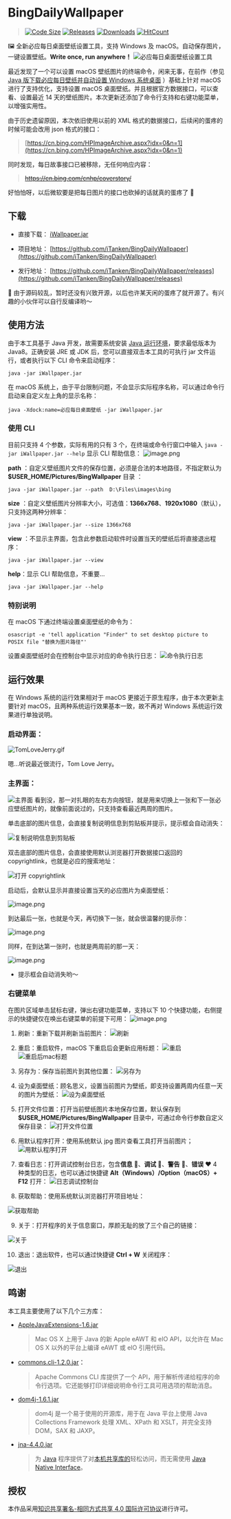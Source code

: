 # BingDailyWallpaper

> [![Code Size](https://img.shields.io/github/languages/code-size/iTanken/BingDailyWallpaper.svg?style=flat-square&color=9cf)](https://github.com/iTanken/BingDailyWallpaper)
> [![Releases](https://img.shields.io/github/release/iTanken/BingDailyWallpaper.svg?style=flat-square)](https://github.com/iTanken/BingDailyWallpaper/releases)
> [![Downloads](https://img.shields.io/github/downloads/iTanken/BingDailyWallpaper/total.svg?style=flat-square)](https://github.com/iTanken/BingDailyWallpaper/releases)
> [![HitCount](https://hits.b3log.org/iTanken/BingDailyWallpaper.svg)](https://github.com/iTanken/BingDailyWallpaper "Hits")

🖼 全新必应每日桌面壁纸设置工具，支持 Windows 及 macOS。自动保存图片，一键设置壁纸。**Write once, run anywhere！**
![必应每日桌面壁纸设置工具](https://user-images.githubusercontent.com/23544702/59973479-066dad80-95d3-11e9-8602-5f58efd27d4c.png)

最近发现了一个可以设置 macOS 壁纸图片的终端命令，闲来无事，在前作（参见 [Java 版下载必应每日壁纸并自动设置 Windows 系统桌面](https://zixizixi.cn/articles/2017/09/01/1504264675391.html) ）基础上针对 macOS 进行了支持优化，支持设置 macOS 桌面壁纸。并且根据官方数据接口，可以查看、设置最近 14 天的壁纸图片。本次更新还添加了命令行支持和右键功能菜单，以增强实用性。

由于历史遗留原因，本次依旧使用以前的 XML 格式的数据接口，后续闲的蛋疼的时候可能会改用 json 格式的接口：
> [https://cn.bing.com/HPImageArchive.aspx?idx=0&n=1](https://cn.bing.com/HPImageArchive.aspx?idx=0&n=1)

同时发现，每日故事接口已被移除，无任何响应内容：
> ~~https://cn.bing.com/cnhp/coverstory/~~

好怕怕呀，以后微软要是把每日图片的接口也砍掉的话就真的蛋疼了 🤣

## 下载
* 直接下载： [iWallpaper.jar](https://img.hacpai.com/file/2019/06/iWallpaper-4b7e0443.jar)

* 项目地址： [https://github.com/iTanken/BingDailyWallpaper](https://github.com/iTanken/BingDailyWallpaper)

* 发行地址： [https://github.com/iTanken/BingDailyWallpaper/releases](https://github.com/iTanken/BingDailyWallpaper/releases)

🤔 由于源码较乱，暂时还没有兴致开源，以后也许某天闲的蛋疼了就开源了。有兴趣的小伙伴可以自行反编译哟～

## 使用方法
由于本工具基于 Java 开发，故需要系统安装 [Java 运行环境](https://www.java.com/en/download/)，要求最低版本为 Java8。正确安装 JRE 或 JDK 后，您可以直接双击本工具的可执行 jar 文件运行，或者执行以下 CLI 命令来启动程序：
```
java -jar iWallpaper.jar
```
在 macOS 系统上，由于平台限制问题，不会显示实际程序名称，可以通过命令行启动来自定义左上角的显示名称：
```
java -Xdock:name=必应每日桌面壁纸 -jar iWallpaper.jar
```

### 使用 CLI
目前只支持 4 个参数，实际有用的只有 3 个，在终端或命令行窗口中输入 `java -jar iWallpaper.jar --help` 显示 CLI 帮助信息：
![image.png](https://img.hacpai.com/file/2019/06/image-de2bf8fe.png)

**path** ：自定义壁纸图片文件的保存位置，必须是合法的本地路径，不指定默认为 **$USER_HOME/Pictures/BingWallpaper** 目录 ：
```
java -jar iWallpaper.jar --path  D:\Files\images\bing
```

**size** ：自定义壁纸图片分辨率大小，可选值：**1366x768**、**1920x1080**（默认），只支持这两种分辨率：
```
java -jar iWallpaper.jar --size 1366x768
```

**view** ：不显示主界面，包含此参数启动软件时设置当天的壁纸后将直接退出程序：
```
java -jar iWallpaper.jar --view
```

**help**：显示 CLI 帮助信息，不重要...
```
java -jar iWallpaper.jar --help
```

### 特别说明
在 macOS 下通过终端设置桌面壁纸的命令为：
```
osascript -e 'tell application "Finder" to set desktop picture to POSIX file "替换为图片路径"'
```
设置桌面壁纸时会在控制台中显示对应的命令执行日志：
![命令执行日志](https://img.hacpai.com/file/2019/06/image-39afae7b.png)

## 运行效果
在 Windows 系统的运行效果相对于 macOS 更接近于原生程序，由于本次更新主要针对 macOS，且两种系统运行效果基本一致，故不再对 Windows 系统运行效果进行单独说明。

### 启动界面：
![TomLoveJerry.gif](https://img.hacpai.com/file/2019/06/TomLoveJerry-57225131.gif)

嗯...听说最近很流行，Tom Love Jerry。

### 主界面：
![主界面](https://img.hacpai.com/file/2019/06/image-f5e731ab.png)
看到没，那一对扎眼的左右方向按钮，就是用来切换上一张和下一张必应壁纸图片的，就像前面说过的，只支持查看最近两周的图片。

单击底部的图片信息，会直接复制说明信息到剪贴板并提示，提示框会自动消失：

![复制说明信息到剪贴板](https://img.hacpai.com/file/2019/06/7-c1844330.gif)

双击底部的图片信息，会直接使用默认浏览器打开数据接口返回的 copyrightlink，也就是必应的搜索地址：

![打开 copyrightlink](https://img.hacpai.com/file/2019/06/8-11eafeb3.gif)


启动后，会默认显示并直接设置当天的必应图片为桌面壁纸：

![image.png](https://img.hacpai.com/file/2019/06/image-2b2a3a5a.png)

到达最后一张，也就是今天，再切换下一张，就会很温馨的提示你：

![image.png](https://img.hacpai.com/file/2019/06/image-8b708e00.png)

同样，在到达第一张时，也就是两周前的那一天：

![image.png](https://img.hacpai.com/file/2019/06/image-516b6fa0.png)

* 提示框会自动消失哟～

### 右键菜单
在图片区域单击鼠标右键，弹出右键功能菜单，支持以下 10 个快捷功能，右侧提示的快捷键仅在唤出右键菜单的前提下可用：
![image.png](https://img.hacpai.com/file/2019/06/image-792b4bac.png)

1. 刷新：重新下载并刷新当前图片：
![刷新](https://img.hacpai.com/file/2019/06/admin1-6f6d6e45.gif)

2. 重启：重启软件，macOS 下重启后会更新应用标题：
![重启](https://img.hacpai.com/file/2019/06/admin2-ba7fd4cf.gif)
![重启后mac标题](https://img.hacpai.com/file/2019/06/image-19e0f2ad.png)

3. 另存为：保存当前图片到其他位置：
![另存为](https://img.hacpai.com/file/2019/06/image-03e94440.png)

4. 设为桌面壁纸：顾名思义，设置当前图片为壁纸，即支持设置两周内任意一天的图片为壁纸：
![设为桌面壁纸](https://img.hacpai.com/file/2019/06/admin3-9c724156.gif)

5. 打开文件位置：打开当前壁纸图片本地保存位置，默认保存到 **$USER_HOME/Pictures/BingWallpaper** 目录中，可通过命令行参数自定义保存目录：
![打开文件位置](https://img.hacpai.com/file/2019/06/4-147556b8.gif)

6. 用默认程序打开：使用系统默认 jpg 图片查看工具打开当前图片；
![用默认程序打开](https://img.hacpai.com/file/2019/06/5-478a7e1d.gif)

7. 查看日志：打开调试控制台日志，包含**信息** 💚、**调试** 💙、**警告** 💛、**错误** ❤️ 4 种类型的日志，也可以通过快捷键 **Alt（Windows）/Option（macOS）+ F12** 打开：
![日志调试控制台](https://img.hacpai.com/file/2019/06/image-384672e2.png)

8. 获取帮助：使用系统默认浏览器打开项目地址：

![获取帮助](https://img.hacpai.com/file/2019/06/6-9d035918.gif)

9. 关于：打开程序的关于信息窗口，厚颜无耻的放了三个自己的链接：

![关于](https://img.hacpai.com/file/2019/06/image-7fcf4b15.png)

10. 退出：退出软件，也可以通过快捷键 **Ctrl + W** 关闭程序：

![退出](https://img.hacpai.com/file/2019/06/image-2f4e7011.png)

## 鸣谢

本工具主要使用了以下几个三方库：

* [AppleJavaExtensions-1.6.jar](https://repo1.maven.org/maven2/com/apple/AppleJavaExtensions/)
	>  Mac OS X 上用于 Java 的新 Apple eAWT 和 eIO API，以允许在 Mac OS X 以外的平台上编译 eAWT 或 eIO 引用代码。

* [commons.cli-1.2.0.jar](https://repo1.maven.org/maven2/commons-cli/commons-cli/)：
	> Apache Commons CLI 库提供了一个 API，用于解析传递给程序的命令行选项。它还能够打印详细说明命令行工具可用选项的帮助消息。

* [dom4j-1.6.1.jar](https://repo1.maven.org/maven2/dom4j/dom4j/)
	> dom4j 是一个易于使用的开源库，用于在 Java 平台上使用 Java Collections Framework 处理 XML、XPath 和 XSLT，并完全支持 DOM，SAX 和 JAXP。

* [jna-4.4.0.jar](https://repo1.maven.org/maven2/com/sun/jna/jna/)
	> 为 [Java](https://en.wikipedia.org/wiki/Java_(software_platform) "Java（软件平台）") 程序提供了对[本机共享库的](https://en.wikipedia.org/wiki/Shared_library "共享库")轻松访问，而无需使用 [Java Native Interface](https://en.wikipedia.org/wiki/Java_Native_Interface "Java Native Interface")。

## 授权
本作品采用[知识共享署名-相同方式共享 4.0 国际许可协议](https://creativecommons.org/licenses/by-sa/4.0/deed.zh)进行许可。
